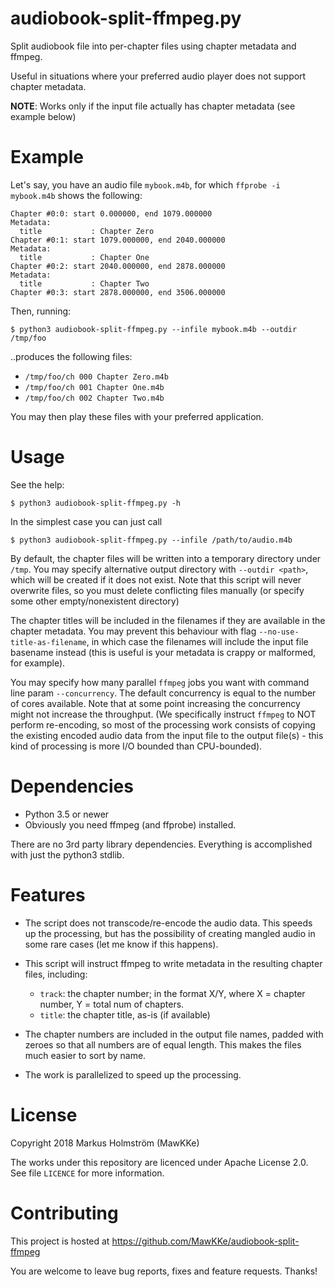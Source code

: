 # audiobook-split-ffmpeg.py

Split audiobook file into per-chapter files using chapter metadata and ffmpeg.

Useful in situations where your preferred audio player does not support chapter metadata.

**NOTE**: Works only if the input file actually has chapter metadata (see example below)

# Example

Let's say, you have an audio file `mybook.m4b`, for which `ffprobe -i mybook.m4b`
shows the following:

    Chapter #0:0: start 0.000000, end 1079.000000
    Metadata:
      title           : Chapter Zero
    Chapter #0:1: start 1079.000000, end 2040.000000
    Metadata:
      title           : Chapter One
    Chapter #0:2: start 2040.000000, end 2878.000000
    Metadata:
      title           : Chapter Two
    Chapter #0:3: start 2878.000000, end 3506.000000

Then, running:

    $ python3 audiobook-split-ffmpeg.py --infile mybook.m4b --outdir /tmp/foo

..produces the following files:
- `/tmp/foo/ch 000 Chapter Zero.m4b`
- `/tmp/foo/ch 001 Chapter One.m4b`
- `/tmp/foo/ch 002 Chapter Two.m4b`

You may then play these files with your preferred application.

# Usage

See the help:

    $ python3 audiobook-split-ffmpeg.py -h

In the simplest case you can just call

    $ python3 audiobook-split-ffmpeg.py --infile /path/to/audio.m4b

By default, the chapter files will be written into a temporary directory under
`/tmp`. You may specify alternative output directory with `--outdir <path>`,
which will be created if it does not exist. Note that this script will never
overwrite files, so you must delete conflicting files manually (or specify some
other empty/nonexistent directory)

The chapter titles will be included in the filenames if they are available in
the chapter metadata. You may prevent this behaviour with flag `--no-use-title-as-filename`,
in which case the filenames will include the input file basename instead (this
is useful is your metadata is crappy or malformed, for example).

You may specify how many parallel `ffmpeg` jobs you want with command line param `--concurrency`.
The default concurrency is equal to the number of cores available. Note that at some point increasing
the concurrency might not increase the throughput. (We specifically instruct `ffmpeg` to NOT perform
re-encoding, so most of the processing work consists of copying the existing encoded audio data from the
input file to the output file(s) - this kind of processing is more I/O bounded than CPU-bounded).

# Dependencies

- Python 3.5 or newer
- Obviously you need ffmpeg (and ffprobe) installed.

There are no 3rd party library dependencies. Everything is accomplished with just the python3 stdlib.

# Features

- The script does not transcode/re-encode the audio data. This speeds up the processing, but has
  the possibility of creating mangled audio in some rare cases (let me know if this happens).

- This script will instruct ffmpeg to write metadata in the resulting chapter files, including:
  - `track`: the chapter number; in the format X/Y, where X = chapter number, Y = total num of chapters.
  - `title`: the chapter title, as-is (if available)

- The chapter numbers are included in the output file names, padded with zeroes so that all
  numbers are of equal length. This makes the files much easier to sort by name.

- The work is parallelized to speed up the processing.

# License

Copyright 2018 Markus Holmström (MawKKe)

The works under this repository are licenced under Apache License 2.0.
See file `LICENCE` for more information.

# Contributing

This project is hosted at https://github.com/MawKKe/audiobook-split-ffmpeg

You are welcome to leave bug reports, fixes and feature requests. Thanks!

